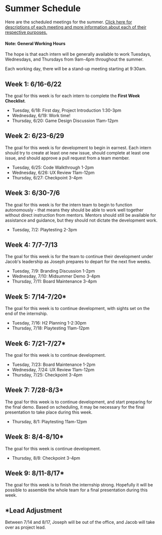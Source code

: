 # Summer Schedule
Here are the scheduled meetings for the summer. [Click here for descriptions of each meeting and more information about each of their respective purposes.](MeetingDescriptions.md)

#### Note: General Working Hours
The hope is that each intern will be generally available to work Tuesdays, Wednesdays, and Thursdays from 9am-4pm throughout the summer.

Each working day, there will be a stand-up meeting starting at 9:30am.

## Week 1: 6/16-6/22
The goal for this week is for each intern to complete the **First Week Checklist**.

- Tuesday, 6/18: First day, Project Introduction 1:30-3pm
- Wednesday, 6/19: Work time!
- Thursday, 6/20: Game Design Discussion 11am-12pm

## Week 2: 6/23-6/29
The goal for this week is for development to begin in earnest. Each intern should try to create at least one new issue, should complete at least one issue, and should approve a pull request from a team member.

- Tuesday, 6/25: Code Walkthrough 1-2pm
- Wednesday, 6/26: UX Review 11am-12pm
- Thursday, 6/27: Checkpoint 3-4pm

## Week 3: 6/30-7/6
The goal for this week is for the intern team to begin to function autonomously - that means they should be able to work well together without direct instruction from mentors. Mentors should still be available for assistance and guidance, but they should not dictate the development work.

- Tuesday, 7/2: Playtesting 2-3pm

## Week 4: 7/7-7/13
The goal for this week is for the team to continue their development under Jacob's leadership as Joseph prepares to depart for the next five weeks.

- Tuesday, 7/9: Branding Discussion 1-2pm
- Wednesday, 7/10: Midsummer Demo 3-4pm
- Thursday, 7/11: Board Maintenance 3-4pm

## Week 5: 7/14-7/20*
The goal for this week is to continue development, with sights set on the end of the internship.

- Tuesday, 7/16: H2 Planning 1-2:30pm
- Thursday, 7/18: Playtesting 11am-12pm

## Week 6: 7/21-7/27*
The goal for this week is to continue development.

- Tuesday, 7/23: Board Maintenance 1-2pm
- Wednesday, 7/24: UX Review 11am-12pm
- Thursday, 7/25: Checkpoint 3-4pm

## Week 7: 7/28-8/3*
The goal for this week is to continue development, and start preparing for the final demo. Based on scheduling, it may be necessary for the final presentation to take place during this week.

- Thursday, 8/1: Playtesting 11am-12pm

## Week 8: 8/4-8/10*
The goal for this week is continue development.

- Thursday, 8/8: Checkpoint 3-4pm

## Week 9: 8/11-8/17*
The goal for this week is to finish the internship strong. Hopefully it will be possible to assemble the whole team for a final presentation during this week.

## *Lead Adjustment
Between 7/14 and 8/17, Joseph will be out of the office, and Jacob will take over as project lead.
